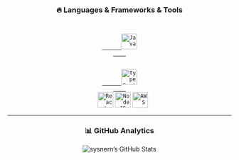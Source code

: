 <h3 align="center">
  <b>🔥 Languages & Frameworks & Tools</b>
</h3>

<p align="center">
  <!-- Örnek: Java -->
  <code>
    <a href="https://www.java.com" target="_blank" rel="noopener noreferrer">
      <img height="35" src="https://raw.githubusercontent.com/bablubambal/All_logo_and_pictures/main/programming%20languages/java.svg" title="Java" />
    </a>
  </code>
  <!-- Örnek: TypeScript -->
  <code>
    <a href="https://www.typescriptlang.org" target="_blank" rel="noopener noreferrer">
      <img height="35" src="https://raw.githubusercontent.com/bablubambal/All_logo_and_pictures/main/programming%20languages/typescript.svg" title="TypeScript" />
    </a>
  </code>
  <!-- Kendi stack’inden dilediğin kadar ekle/çıkar -->
  <code><a href="https://reactjs.org" target="_blank"><img title="React" height="35" src="https://raw.githubusercontent.com/bablubambal/All_logo_and_pictures/main/frameworks/react.svg" /></a></code>
  <code><a href="https://nodejs.org" target="_blank"><img title="NodeJS" height="35" src="https://raw.githubusercontent.com/bablubambal/All_logo_and_pictures/main/frameworks/nodejs.svg" /></a></code>
  <code><a href="https://aws.amazon.com" target="_blank"><img title="AWS" height="35" src="https://raw.githubusercontent.com/bablubambal/All_logo_and_pictures/main/cloud/amazon.svg" /></a></code>
  <!-- … -->
</p>

<hr />

<h3 align="center">
  <b>📊 GitHub Analytics</b>
</h3>

<p align="center">
  <picture>
    <!-- Dark mode için -->
    <source
      srcset="https://github-readme-stats.vercel.app/api?username=sysnern&show_icons=true&theme=dark&icon_color=39E4F9&title_color=39E4F9&count_private=true"
      media="(prefers-color-scheme: dark)"
    />
    <!-- Light mode için -->
    <source
      srcset="https://github-readme-stats.vercel.app/api?username=sysnern&show_icons=true&icon_color=39E4F9&title_color=39E4F9&count_private=true"
      media="(prefers-color-scheme: light), (prefers-color-scheme: no-preference)"
    />
    <img
      src="https://github-readme-stats.vercel.app/api?username=sysnern&show_icons=true&icon_color=39E4F9&title_color=39E4F9&count_private=true"
      alt="sysnern’s GitHub Stats"
    />
  </picture>
</p>
